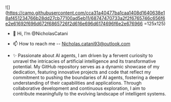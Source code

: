 ![](https://camo.githubusercontent.com/cca31a40477ba1caa1408d1640638e18af451234766b28dd27cb77100ad5eb11/68747470733a2f2f6765746c656f6e2e61692f696d672f6865726f2d616e696d6174696f6e2e676966 =125x125)

- 👋 Hi, I’m @NicholasCatani

- 📫 How to reach me -- Nicholas.catani93@outlook.com

- ✨ Passionate about AI agents, I am driven by a fervent curiosity to unravel the intricacies of artificial intelligence and its transformative potential. 
  My GitHub repository serves as a dynamic showcase of my dedication, 
  featuring innovative projects and code that reflect my commitment to pushing the boundaries of AI agents, 
  fostering a deeper understanding of their capabilities and applications. 
  Through collaborative development and continuous exploration, 
  I aim to contribute meaningfully to the evolving landscape of intelligent systems.
  
<!---
NicholasCatani/NicholasCatani is a ✨ special ✨ repository because its `README.md` (this file) appears on your GitHub profile.
You can click the Preview link to take a look at your changes.
--->
